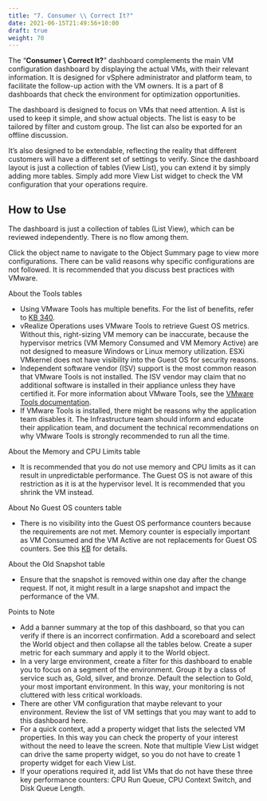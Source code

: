 ```yaml
---
title: "7. Consumer \\ Correct It?"
date: 2021-06-15T21:49:56+10:00
draft: true
weight: 70
---
```


The “**Consumer \ Correct It?**” dashboard complements the main VM configuration dashboard by displaying the actual VMs, with their relevant information. It is designed for vSphere administrator and platform team, to facilitate the follow-up action with the VM owners. It is a part of 8 dashboards that check the environment for optimization opportunities.

The dashboard is designed to focus on VMs that need attention. A list is used to keep it simple, and show actual objects. The list is easy to be tailored by filter and custom group. The list can also be exported for an offline discussion.

It’s also designed to be extendable, reflecting the reality that different customers will have a different set of settings to verify. Since the dashboard layout is just a collection of tables (View List), you can extend it by simply adding more tables. Simply add more View List widget to check the VM configuration that your operations require.

## How to Use

The dashboard is just a collection of tables (List View), which can be reviewed independently. There is no flow among them.

Click the object name to navigate to the Object Summary page to view more configurations. There can be valid reasons why specific configurations are not followed. It is recommended that you discuss best practices with VMware.

About the Tools tables
- Using VMware Tools has multiple benefits. For the list of benefits, refer to [KB 340](https://kb.vmware.com/s/article/340).
- vRealize Operations uses VMware Tools to retrieve Guest OS metrics. Without this, right-sizing VM memory can be inaccurate, because the hypervisor metrics (VM Memory Consumed and VM Memory Active) are not designed to measure Windows or Linux memory utilization. ESXi VMkernel does not have visibility into the Guest OS for security reasons.
- Independent software vendor (ISV) support is the most common reason that VMware Tools is not installed. The ISV vendor may claim that no additional software is installed in their appliance unless they have certified it. For more information about VMware Tools, see the [VMware Tools documentation](https://docs.vmware.com/en/VMware-Tools/index.html).
- If VMware Tools is installed, there might be reasons why the application team disables it. The Infrastructure team should inform and educate their application team, and document the technical recommendations on why VMware Tools is strongly recommended to run all the time.

About the Memory and CPU Limits table
- It is recommended that you do not use memory and CPU limits as it can result in unpredictable performance. The Guest OS is not aware of this restriction as it is at the hypervisor level. It is recommended that you shrink the VM instead.

About No Guest OS counters table
- There is no visibility into the Guest OS performance counters because the requirements are not met. Memory counter is especially important as VM Consumed and the VM Active are not replacements for Guest OS counters. See this [KB](https://kb.vmware.com/s/article/55675) for details. 

About the Old Snapshot table
- Ensure that the snapshot is removed within one day after the change request. If not, it might result in a large snapshot and impact the performance of the VM. 

Points to Note
- Add a banner summary at the top of this dashboard, so that you can verify if there is an incorrect confirmation. Add a scoreboard and select the World object and then collapse all the tables below. Create a super metric for each summary and apply it to the World object.
- In a very large environment, create a filter for this dashboard to enable you to focus on a segment of the environment. Group it by a class of service such as, Gold, silver, and bronze. Default the selection to Gold, your most important environment. In this way, your monitoring is not cluttered with less critical workloads.
- There are other VM configuration that maybe relevant to your environment. Review the list of VM settings that you may want to add to this dashboard here. 
- For a quick context, add a property widget that lists the selected VM properties. In this way you can check the property of your interest without the need to leave the screen. Note that multiple View List widget can drive the same property widget, so you do not have to create 1 property widget for each View List. 
- If your operations required it, add list VMs that do not have these three key performance counters: CPU Run Queue, CPU Context Switch, and Disk Queue Length. 